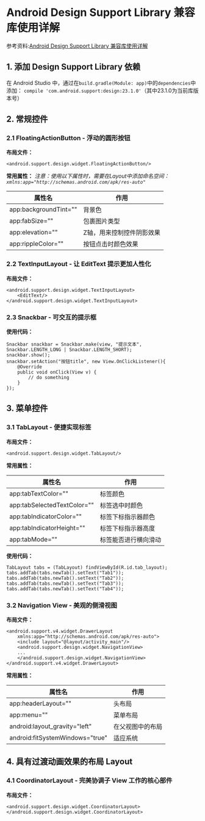 # Android Design Support Library 兼容库使用详解
参考资料:[Android Design Support Library 兼容库使用详解](http://www.jikexueyuan.com/course/2117.html)
## 1. 添加 Design Support Library 依赖
在 Android Studio 中，通过在`build.gradle(Module: app)`中的`dependencies`中添加：
`compile 'com.android.support:design:23.1.0'`（其中23.1.0为当前库版本号）

## 2. 常规控件
### 2.1 FloatingActionButton - 浮动的圆形按钮
**布局文件：**
```[xml]
<android.support.design.widget.FloatingActionButton/>
```
**常用属性：**
*注意：使用以下属性时，需要在Layout中添加命名空间：`xmlns:app="http://schemas.android.com/apk/res-auto"`*

|属性名|作用|
|-----|---|
| app:backgroundTint="" | 背景色 |
| app:fabSize="" | 包裹图片类型 |
| app:elevation="" | Z轴，用来控制控件阴影效果 |
| app:rippleColor="" | 按钮点击时颜色效果 |

### 2.2 TextInputLayout - 让 EditText 提示更加人性化
**布局文件：**
```[xml]
<android.support.design.widget.TextInputLayout>
    <EditText/>
</android.support.design.widget.TextInputLayout>
```

### 2.3 Snackbar - 可交互的提示框
**使用代码：**
```[java]
Snackbar snackbar = Snackbar.make(view, "提示文本", Snackbar.LENGTH_LONG | Snackbar.LENGTH_SHORT);
snackbar.show();
snackbar.setAction("按钮title", new View.OnClickListener(){
    @Override
    public void onClick(View v) {
        // do something
    }
});
```

## 3. 菜单控件
### 3.1 TabLayout - 便捷实现标签
**布局文件：**
```[xml]
<android.support.design.widget.TabLayout/>
```
**常用属性：**

|属性名|作用|
|-----|---|
| app:tabTextColor="" | 标签颜色 |
| app:tabSelectedTextColor="" | 标签选中时颜色 |
| app:tabIndicatorColor="" | 标签下标指示器颜色 |
| app:tabIndicatorHeight="" | 标签下标指示器高度 |
| app:tabMode="" | 标签能否进行横向滑动 |

**使用代码：**
```[java]
TabLayout tabs = (TabLayout) findViewById(R.id.tab_layout);
tabs.addTab(tabs.newTab().setText("Tab1"));
tabs.addTab(tabs.newTab().setText("Tab2"));
tabs.addTab(tabs.newTab().setText("Tab3"));
tabs.addTab(tabs.newTab().setText("Tab4"));
```

### 3.2 Navigation View - 美观的侧滑视图
**布局文件：**
```[xml]
<android.support.v4.widget.DrawerLayout
    xmlns:app="http://schemas.android.com/apk/res-auto">
    <include layout="@layout/activity_main"/>
    <android.support.design.widget.NavigationView>
    ...
    </android.support.design.widget.NavigationView>
</android.support.v4.widget.DrawerLayout>
```

**常用属性：**

|属性名|作用|
|-----|---|
| app:headerLayout="" | 头布局 |
| app:menu="" | 菜单布局 |
| android:layout_gravity="left" |在父视图中的布局|
| android:fitSystemWindows="true" |适应系统|

## 4. 具有过渡动画效果的布局 Layout
### 4.1 CoordinatorLayout - 完美协调子 View 工作的核心部件
**布局文件：**
```[xml]
<android.support.design.widget.CoordinatorLayout>
</android.support.design.widget.CoordinatorLayout>
```